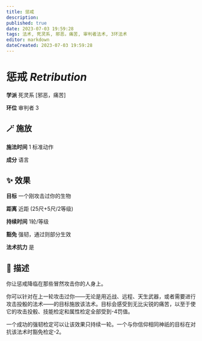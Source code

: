 ```yaml
---
title: 惩戒
description: 
published: true
date: 2023-07-03 19:59:28
tags: 法术, 死灵系, 邪恶，痛苦, 审判者法术, 3环法术
editor: markdown
dateCreated: 2023-07-03 19:59:28
---
```


# **惩戒** *Retribution*

**学派** 死灵系 \[邪恶，痛苦\] 

**环位** 审判者 3

## 🪄 施放

**施法时间** 1 标准动作

**成分** 语言

## ✨ 效果 

**目标** 一个刚攻击过你的生物 

**距离** 近距 (25尺+5尺/2等级)  

**持续时间** 1轮/等级 

**豁免** 强韧，通过则部分生效

**法术抗力** 是

## 📖 描述

你让惩戒降临在那些冒然攻击你的人身上。

你可以针对在上一轮攻击过你——无论是用近战、远程、天生武器，或者需要进行攻击投骰的法术——的目标施放该法术。目标会感受到无比尖锐的痛苦，以至于使它的攻击投骰、技能检定和属性检定全部受到-4罚值。

一个成功的强韧检定可以让该效果只持续一轮。一个与你信仰相同神祇的目标在对抗该法术时豁免检定-2。
    